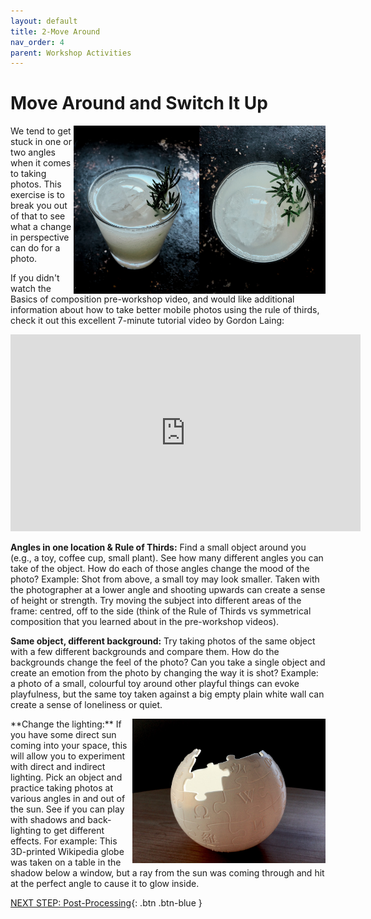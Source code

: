 ```yaml
---
layout: default
title: 2-Move Around
nav_order: 4
parent: Workshop Activities
---
```

# Move Around and Switch It Up
<img src="images//photo-move-01.jpeg" style="float:right;width:201.6px;" alt=photo examples><img src="images//photo-move-02.jpeg" style="float:right;width:201.6px;" alt=photo examples> 
We tend to get stuck in one or two angles when it comes to taking photos. This exercise is to break you out of that to see what a change in perspective can do for a photo.

If you didn't watch the Basics of composition pre-workshop video, and would like additional information about how to take better mobile photos using the rule of thirds, check it out this excellent 7-minute tutorial video by Gordon Laing:<br>
<iframe width="560" height="315" src="https://www.youtube.com/embed/5MjiHl3PHqM" title="YouTube video player" frameborder="0" allow="accelerometer; autoplay; clipboard-write; encrypted-media; gyroscope; picture-in-picture" allowfullscreen></iframe>

**Angles in one location & Rule of Thirds:** Find a small object around you (e.g., a toy, coffee cup, small plant). See how many different angles you can take of the object. How do each of those angles change the mood of the photo? Example:  Shot from above, a small toy may look smaller. Taken with the photographer at a lower angle and shooting upwards can create a sense of height or strength. Try moving the subject into different areas of the frame: centred, off to the side (think of the Rule of Thirds vs symmetrical composition that you learned about in the pre-workshop videos). 

**Same object, different background:** Try taking photos of the same object with a few different backgrounds and compare them. How do the backgrounds change the feel of the photo? Can you take a single object and create an emotion from the photo by changing the way it is shot? Example: a photo of a small, colourful toy around other playful things can evoke playfulness, but the same toy taken against a big empty plain white wall can create a sense of loneliness or quiet.

<img src="images//photo-move-03.jpeg" style="float:right;width:309px;height:231px;" alt=photo examples> 
**Change the lighting:** If you have some direct sun coming into your space, this will allow you to experiment with direct and indirect lighting. Pick an object and practice taking photos at various angles in and out of the sun. See if you can play with shadows and back-lighting to get different effects. For example: This 3D-printed Wikipedia globe was taken on a table in the shadow below a window, but a ray from the sun was coming through and hit at the perfect angle to cause it to glow inside. 

[NEXT STEP: Post-Processing](post-processing.html){: .btn .btn-blue }

